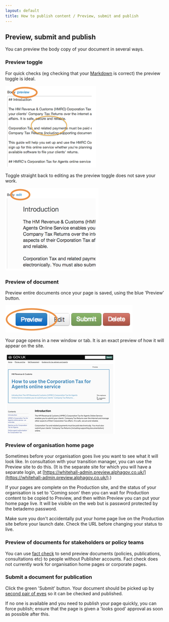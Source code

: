 ```yaml
---
layout: default
title: How to publish content / Preview, submit and publish 
---
```


## Preview, submit and publish 

You can preview the body copy of your document in several ways. 

### Preview toggle

For quick checks (eg checking that your [Markdown](http://alphagov.github.io/inside-government-admin-guide/creating-documents/markdown.html) is correct) the preview toggle is ideal. 

![Preview your work 1](preview-your-work-1.png)

Toggle straight back to editing as the preview toggle does not save your work.

![Preview your work 2](preview-your-work-2.png)

### Preview of document

Preview entire documents once your page is saved, using the blue 'Preview’ button.

![Preview your work 3](preview-your-work-3.png)

Your page opens in a new window or tab. It is an exact preview of how it will appear on the site. 

![Preview your work 4](preview-your-work-4.png)

### Preview of organisation home page

Sometimes before your organisation goes live you want to see what it will look like. In consultation with your transition manager, you can use the Preview site to do this. (It is the separate site for which you will have a separate login, at [https://whitehall-admin.preview.alphagov.co.uk/](https://whitehall-admin.preview.alphagov.co.uk/).)

If your pages are complete on the Production site, and the status of your organisation is set to 'Coming soon' then you can wait for Production content to be copied to Preview, and then within Preview you can put your home page live. It will be visible on the web but is password protected by the betademo password.

Make sure you don't accidentally put your home page live on the Production site before your launch date. Check the URL before changing your status to live. 

### Preview of documents for stakeholders or policy teams

You can use [fact check](http://alphagov.github.io/inside-government-admin-guide/workflow-content/fact-checking.html) to send preview documents (policies, publications, consultations etc) to people without Publisher accounts. Fact check does not currently work for organisation home pages or corporate pages.

### Submit a document for publication

Click the green 'Submit' button. Your document should be picked up by [second pair of eyes](http://alphagov.github.io/inside-government-admin-guide/workflow-content/second-pair-of-eyes.html) so it can be checked and published.

If no one is available and you need to publish your page quickly, you can force publish; ensure that the page is given a 'looks good' approval as soon as possible after this.



